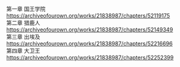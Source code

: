 第一章 国王学院 https://archiveofourown.org/works/21838987/chapters/52119175                                                                
第二章 猎鹿人 https://archiveofourown.org/works/21838987/chapters/52149349                                                               
第三章 出埃及 https://archiveofourown.org/works/21838987/chapters/52216696                                                               
第四章 大卫王 https://archiveofourown.org/works/21838987/chapters/52252399
